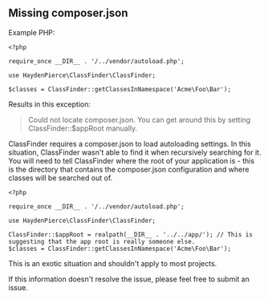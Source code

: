 Missing composer.json
---------------------

Example PHP:
```
<?php

require_once __DIR__ . '/../vendor/autoload.php';

use HaydenPierce\ClassFinder\ClassFinder;

$classes = ClassFinder::getClassesInNamespace('Acme\Foo\Bar');
```

Results in this exception:

> Could not locate composer.json. You can get around this by setting ClassFinder::$appRoot manually.

ClassFinder requires a composer.json to load autoloading settings. In this situation, ClassFinder wasn't able to 
find it when recursively searching for it. You will need to tell ClassFinder where the root of your application is - this
is the directory that contains the composer.json configuration and where classes will be searched out of.

```
<?php

require_once __DIR__ . '/../vendor/autoload.php';

use HaydenPierce\ClassFinder\ClassFinder;

ClassFinder::$appRoot = realpath(__DIR__ . '../../app/'); // This is suggesting that the app root is really someone else.
$classes = ClassFinder::getClassesInNamespace('Acme\Foo\Bar');
```

This is an exotic situation and shouldn't apply to most projects.

If this information doesn't resolve the issue, please feel free to submit an issue.
